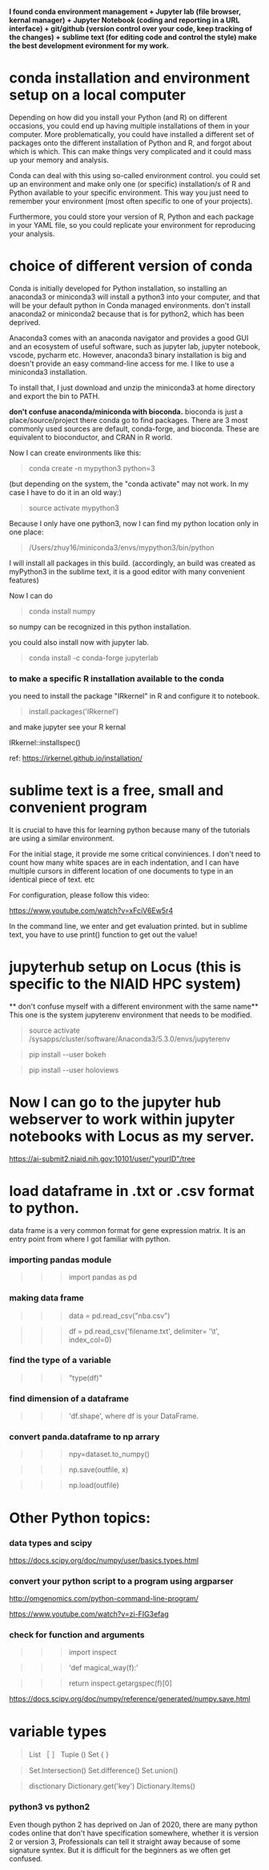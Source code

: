 **I found conda environment management + Jupyter lab (file browser, kernal manager) + Jupyter Notebook (coding and reporting in a URL interface) + git/github (version control over your code, keep tracking of the changes) + sublime text (for editing code and control the style) make the best development evironment for my work.** 

# conda installation and environment setup on a local computer

Depending on how did you install your Python (and R) on different occasions, you could end up having multiple installations of them in your computer. More problematically, you could have installed a different set of packages onto the different installation of Python and R, and forgot about which is which. This can make things very complicated and it could mass up your memory and analysis. 

Conda can deal with this using so-called environment control. you could set up an environment and make only one (or specific) installation/s of R and Python available to your specific environment. This way you just need to remember your environment (most often specific to one of your projects).

Furthermore, you could store your version of R, Python and each package in your YAML file, so you could replicate your environment for reproducing your analysis. 

# choice of different version of conda

Conda is initially developed for Python installation, so installing an anaconda3 or miniconda3 will install a python3 into your computer, and that will be your default python in Conda managed environments. don't install anaconda2 or miniconda2 because that is for python2, which has been deprived.

Anaconda3 comes with an anaconda navigator and provides a good GUI and an ecosystem of useful software, such as jupyter lab, jupyter notebook, vscode, pycharm etc. However, anaconda3 binary installation is big and doesn't provide an easy command-line access for me. I like to use a miniconda3 installation. 

To install that, I just download and unzip the miniconda3 at home directory and export the bin to PATH. 

**don't confuse anaconda/miniconda with bioconda.** 
bioconda is just a place/source/project there conda go to find packages. 
There are 3 most commonly used sources are default, conda-forge, and bioconda. These are equivalent to bioconductor, and CRAN in R world.

Now I can create environments like this:

> conda create -n mypython3 python=3

(but depending on the system, the "conda activate" may not work. In my case I have to do it in an old way:)

> source activate mypython3 

Because I only have one python3, now I can find my python location only in one place:

> /Users/zhuy16/miniconda3/envs/mypython3/bin/python

I will install all packages in this build.
(accordingly, an build was created as myPython3 in the sublime text, it is a good editor with many convenient features)

Now I can do 

> conda install numpy

so numpy can be recognized in this python installation. 

you could also install now with jupyter lab. 

> conda install -c conda-forge jupyterlab


### to make a specific R installation available to the conda 
you need to install the package "IRkernel" in R and configure it to notebook. 

>install.packages('IRkernel')

and make jupyter see your R kernal

IRkernel::installspec()

ref: https://irkernel.github.io/installation/

# sublime text is a free, small and convenient program 

It is crucial to have this for learning python because many of the tutorials are using a similar environment. 

For the initial stage, it provide me some critical conviniences. I don't need to count how many white spaces are in each indentation, and I can have multiple cursors in different location of one documents to type in an identical piece of text. etc

For configuration, please follow this video:

https://www.youtube.com/watch?v=xFciV6Ew5r4

In the command line, we enter and get evaluation printed. but in sublime text, you have to use print() function to get out the value!

# jupyterhub setup on Locus (this is specific to the NIAID HPC system)

** don't confuse myself with a different environment with the same name** 
This one is the system jupyterenv environment that needs to be modified. 

>source activate /sysapps/cluster/software/Anaconda3/5.3.0/envs/jupyterenv

>pip install --user bokeh 

>pip install --user holoviews

# Now I can go to the jupyter hub webserver to work within jupyter notebooks with Locus as my server. 

 https://ai-submit2.niaid.nih.gov:10101/user/"yourID"/tree
 
# load dataframe in .txt or .csv format to python. 

data frame is a very common format for gene expression matrix. It is an entry point from where I got familiar with python.

### importing pandas module
>>> import pandas as pd
   
### making data frame
>>> data = pd.read_csv("nba.csv") 

>>> df = pd.read_csv('filename.txt', delimiter= '\t', index_col=0)

### find the type of a variable
>>> "type(df)"

### find dimension of a dataframe
>>> 'df.shape', where df is your DataFrame.

### convert panda.dataframe to np arrary
>>> npy=dataset.to_numpy()

>>> np.save(outfile, x)

>>> np.load(outfile)

# Other Python topics:

### data types and scipy

https://docs.scipy.org/doc/numpy/user/basics.types.html

### convert your python script to a program using argparser

http://omgenomics.com/python-command-line-program/

https://www.youtube.com/watch?v=zi-FIG3efag

### check for function and arguments 
>>> import inspect

>>> 'def magical_way(f):'

>>> return inspect.getargspec(f)[0]

https://docs.scipy.org/doc/numpy/reference/generated/numpy.save.html

# variable types

>List ［ ］
>Tuple ()
>Set { }

>Set.Intersection()
>Set.difference()
>Set.union()

> disctionary
>Dictionary.get('key')
>Dictionary.Items()

### python3 vs python2

Even though python 2 has deprived on Jan of 2020, there are many python codes online that don't have specification somewhere, whether it is version 2 or version 3, Professionals can tell it straight away because of some signature syntex. But it is difficult for the beginners as we often get confused. 
